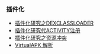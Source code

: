 ### 插件化

- [插件化研究之DEXCLASSLOADER](http://www.liuguangli.win/archives/366)
- [插件化研究代ACTIVITY注册](http://www.liuguangli.win/archives/387)
- [插件化研究之资源冲突](http://www.liuguangli.win/archives/452)
- [VirtualAPK 解析](https://github.com/didi/VirtualAPK/wiki/%E7%AC%AC%E4%B8%89%E6%96%B9%E6%8A%80%E6%9C%AF%E6%96%87%E7%AB%A0)